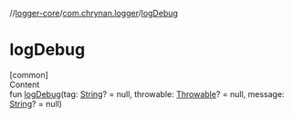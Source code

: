 //[logger-core](../../index.md)/[com.chrynan.logger](index.md)/[logDebug](log-debug.md)



# logDebug  
[common]  
Content  
fun [logDebug](log-debug.md)(tag: [String](https://kotlinlang.org/api/latest/jvm/stdlib/kotlin/-string/index.html)? = null, throwable: [Throwable](https://kotlinlang.org/api/latest/jvm/stdlib/kotlin/-throwable/index.html)? = null, message: [String](https://kotlinlang.org/api/latest/jvm/stdlib/kotlin/-string/index.html)? = null)  



